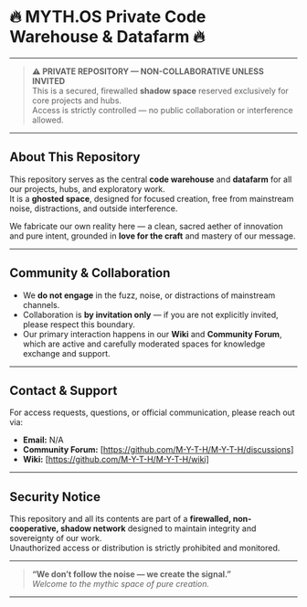 # 🔥 MYTH.OS Private Code Warehouse & Datafarm 🔥

---

> **⚠️ PRIVATE REPOSITORY — NON-COLLABORATIVE UNLESS INVITED**  
> This is a secured, firewalled **shadow space** reserved exclusively for core projects and hubs.  
> Access is strictly controlled — no public collaboration or interference allowed.

---

## About This Repository

This repository serves as the central **code warehouse** and **datafarm** for all our projects, hubs, and exploratory work.  
It is a **ghosted space**, designed for focused creation, free from mainstream noise, distractions, and outside interference.

We fabricate our own reality here — a clean, sacred aether of innovation and pure intent, grounded in **love for the craft** and mastery of our message.

---

## Community & Collaboration

- We **do not engage** in the fuzz, noise, or distractions of mainstream channels.  
- Collaboration is **by invitation only** — if you are not explicitly invited, please respect this boundary.  
- Our primary interaction happens in our **Wiki** and **Community Forum**, which are active and carefully moderated spaces for knowledge exchange and support.

---

## Contact & Support

For access requests, questions, or official communication, please reach out via:  

- **Email:** N/A 
- **Community Forum:** [https://github.com/M-Y-T-H/M-Y-T-H/discussions]
- **Wiki:** [https://github.com/M-Y-T-H/M-Y-T-H/wiki]

---

## Security Notice

This repository and all its contents are part of a **firewalled, non-cooperative, shadow network** designed to maintain integrity and sovereignty of our work.  
Unauthorized access or distribution is strictly prohibited and monitored.

---

> **“We don’t follow the noise — we create the signal.”**  
> _Welcome to the mythic space of pure creation._

---
